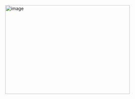 <img width="395" height="283" alt="image" src="https://github.com/user-attachments/assets/4b8d6a43-ab6b-402c-b20f-35cb069ab47a" />
